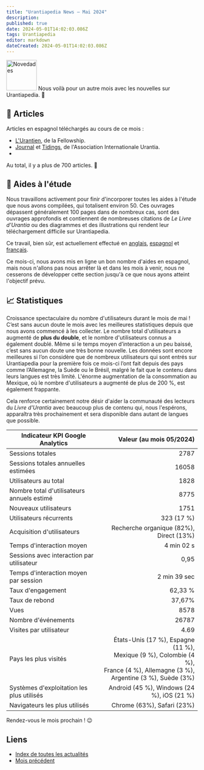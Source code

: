 ```yaml
---
title: "Urantiapedia News — Mai 2024"
description: 
published: true
date: 2024-05-01T14:02:03.086Z
tags: Urantiapedia
editor: markdown
dateCreated: 2024-05-01T14:02:03.086Z
---
```


<img src="/_assets/svg/icon-news.svg" alt="Novedades" style="width: 80px;"> Nous voilà pour un autre mois avec les nouvelles sur Urantiapedia. :mega:

## :page_with_curl: Articles

Articles en espagnol téléchargés au cours de ce mois :

- [L'Urantien](/es/index/articles_the_urantian), de la Fellowship.
- [Journal](/es/index/articles_iua_journal) et [Tidings](/es/index/articles_iua_tidings), de l'Association Internationale Urantia.
- 
Au total, il y a plus de 700 articles. :clap:

## :notebook: Aides à l'étude

Nous travaillons activement pour finir d'incorporer toutes les aides à l'étude que nous avons compilées, qui totalisent environ 50. Ces ouvrages dépassent généralement 100 pages dans de nombreux cas, sont des ouvrages approfondis et contiennent de nombreuses citations de _Le Livre d'Urantia_ ou des diagrammes et des illustrations qui rendent leur téléchargement difficile sur Urantiapedia.

Ce travail, bien sûr, est actuellement effectué en [anglais](/en/index/study_aids), [espagnol](/es/index/study_aids) et [français](/fr/index/study_aids).

Ce mois-ci, nous avons mis en ligne un bon nombre d'aides en espagnol, mais nous n'allons pas nous arrêter là et dans les mois à venir, nous ne cesserons de développer cette section jusqu'à ce que nous ayons atteint l'objectif prévu.

## :chart_with_upwards_trend: Statistiques

Croissance spectaculaire du nombre d'utilisateurs durant le mois de mai ! C’est sans aucun doute le mois avec les meilleures statistiques depuis que nous avons commencé à les collecter. Le nombre total d'utilisateurs a augmenté de **plus du double**, et le nombre d'utilisateurs connus a également doublé. Même si le temps moyen d’interaction a un peu baissé, c’est sans aucun doute une très bonne nouvelle. Les données sont encore meilleures si l’on considère que de nombreux utilisateurs qui sont entrés sur Urantiapedia pour la première fois ce mois-ci l’ont fait depuis des pays comme l’Allemagne, la Suède ou le Brésil, malgré le fait que le contenu dans leurs langues est très limité. L'énorme augmentation de la consommation au Mexique, où le nombre d'utilisateurs a augmenté de plus de 200 %, est également frappante.

Cela renforce certainement notre désir d'aider la communauté des lecteurs du _Livre d'Urantia_ avec beaucoup plus de contenu qui, nous l'espérons, apparaîtra très prochainement et sera disponible dans autant de langues que possible.

Indicateur KPI Google Analytics | Valeur (au mois 05/2024) 
--- | ---:
Sessions totales | 2787 
Sessions totales annuelles estimées | 16058 
Utilisateurs au total | 1828
Nombre total d'utilisateurs annuels estimé | 8775
Nouveaux utilisateurs | 1751
Utilisateurs récurrents | 323 (17 %)
Acquisition d'utilisateurs | Recherche organique (82%), Direct (13%)
Temps d'interaction moyen | 4 min 02 s
Sessions avec interaction par utilisateur | 0,95
Temps d'interaction moyen par session | 2 min 39 sec
Taux d'engagement | 62,33 %
Taux de rebond | 37,67% 
Vues | 8578
Nombre d'événements | 26787
Visites par utilisateur | 4.69
Pays les plus visités | États-Unis (17 %), Espagne (11 %), <br>Mexique (9 %), Colombie (4 %), <br>France (4 %), Allemagne (3 %), <br>Argentine (3 %), Suède (3%) 
Systèmes d'exploitation les plus utilisés | Android (45 %), Windows (24 %), iOS (21 %) 
Navigateurs les plus utilisés | Chrome (63%), Safari (23%) 

Rendez-vous le mois prochain ! :wink: 

## Liens

- [Index de toutes les actualités](/fr/news)
- [Mois précédent](/fr/news/2024/04)